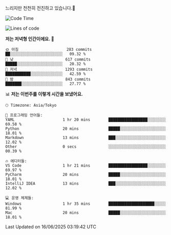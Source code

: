 느리지만 천천히 전진하고 있습니다.🐢

<!--START_SECTION:waka-->
![Code Time](http://img.shields.io/badge/Code%20Time-1%2C597%20hrs%2050%20mins-blue)

![Lines of code](https://img.shields.io/badge/%EC%A0%80%EB%8A%94%20%EC%97%AC%ED%83%9C%EA%B9%8C%EC%A7%80%20-919.4%20thousand%20%EC%A4%84%EC%9D%98%20%EC%BD%94%EB%93%9C%EB%A5%BC%20%EC%9E%91%EC%84%B1%ED%96%88%EC%96%B4%EC%9A%94.-blue)

**저는 저녁형 인간이에요. 🦉** 

```text
🌞 아침                     283 commits         ██░░░░░░░░░░░░░░░░░░░░░░░   09.32 % 
🌆 낮　                     617 commits         █████░░░░░░░░░░░░░░░░░░░░   20.32 % 
🌃 저녁                     1293 commits        ███████████░░░░░░░░░░░░░░   42.59 % 
🌙 밤　                     843 commits         ███████░░░░░░░░░░░░░░░░░░   27.77 % 
```


📊 **저는 이번주를 이렇게 시간을 보냈어요.** 

```text
🕑︎ Timezone: Asia/Tokyo

💬 프로그래밍 언어들: 
YAML                     1 hr 20 mins        █████████████████░░░░░░░░   69.58 % 
Python                   20 mins             █████░░░░░░░░░░░░░░░░░░░░   18.01 % 
Markdown                 13 mins             ███░░░░░░░░░░░░░░░░░░░░░░   12.02 % 
Other                    0 secs              ░░░░░░░░░░░░░░░░░░░░░░░░░   00.39 % 

🔥 에디터들: 
VS Code                  1 hr 21 mins        █████████████████░░░░░░░░   69.97 % 
PyCharm                  20 mins             █████░░░░░░░░░░░░░░░░░░░░   18.01 % 
IntelliJ IDEA            13 mins             ███░░░░░░░░░░░░░░░░░░░░░░   12.02 % 

💻 운영 체제들: 
Windows                  1 hr 35 mins        ████████████████████░░░░░   81.99 % 
Mac                      20 mins             █████░░░░░░░░░░░░░░░░░░░░   18.01 % 
```


 Last Updated on 16/06/2025 03:19:42 UTC
<!--END_SECTION:waka-->
